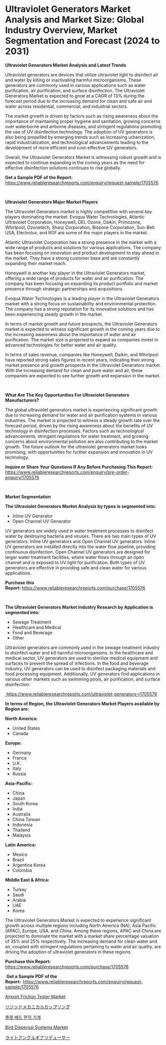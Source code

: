 <p><h1>Ultraviolet Generators Market Analysis and Market Size: Global Industry Overview, Market Segmentation and Forecast (2024 to 2031)</h1></p><p><strong>Ultraviolet Generators Market Analysis and Latest Trends</strong></p>
<p><p>Ultraviolet generators are devices that utilize ultraviolet light to disinfect air and water by killing or inactivating harmful microorganisms. These generators are commonly used in various applications such as water purification, air purification, and surface disinfection. The Ultraviolet Generators Market is expected to grow at a CAGR of 13% during the forecast period due to the increasing demand for clean and safe air and water across residential, commercial, and industrial sectors.</p><p>The market growth is driven by factors such as rising awareness about the importance of maintaining proper hygiene and sanitation, growing concerns over waterborne and airborne diseases, and stringent regulations promoting the use of UV disinfection technology. The adoption of UV generators is also being propelled by emerging trends such as increasing urbanization, rapid industrialization, and technological advancements leading to the development of more efficient and cost-effective UV generators.</p><p>Overall, the Ultraviolet Generators Market is witnessing robust growth and is expected to continue expanding in the coming years as the need for effective disinfection solutions continues to rise globally.</p></p>
<p><strong>Get a Sample PDF of the Report:&nbsp;</strong> <a href="https://www.reliableresearchreports.com/enquiry/request-sample/1705576">https://www.reliableresearchreports.com/enquiry/request-sample/1705576</a></p>
<p>&nbsp;</p>
<p><strong>Ultraviolet Generators Major Market Players</strong></p>
<p><p>The Ultraviolet Generators market is highly competitive with several key players dominating the market. Evoqua Water Technologies, Atlantic Ultraviolet Corporation, Honeywell, DEL Ozone, Daikin, Primozone, Whirlpool, Ozonetech, Sharp Corporation, Biozone Corporation, Sun-Belt USA, Electrolux, and RGF are some of the major players in the market.</p><p>Atlantic Ultraviolet Corporation has a strong presence in the market with a wide range of products and solutions for various applications. The company has been focusing on innovation and product development to stay ahead in the market. They have a strong customer base and are constantly expanding their market reach.</p><p>Honeywell is another key player in the Ultraviolet Generators market, offering a wide range of products for water and air purification. The company has been focusing on expanding its product portfolio and market presence through strategic partnerships and acquisitions.</p><p>Evoqua Water Technologies is a leading player in the Ultraviolet Generators market with a strong focus on sustainability and environmental protection. The company has a strong reputation for its innovative solutions and has been experiencing steady growth in the market.</p><p>In terms of market growth and future prospects, the Ultraviolet Generators market is expected to witness significant growth in the coming years due to the increasing awareness about the importance of water and air purification. The market size is projected to expand as companies invest in advanced technologies for better water and air quality.</p><p>In terms of sales revenue, companies like Honeywell, Daikin, and Whirlpool have reported strong sales figures in recent years, indicating their strong market presence and growth prospects in the Ultraviolet Generators market. With the increasing demand for clean and pure water and air, these companies are expected to see further growth and expansion in the market.</p></p>
<p>&nbsp;</p>
<p><strong>What Are The Key Opportunities For Ultraviolet Generators Manufacturers?</strong></p>
<p><p>The global ultraviolet generators market is experiencing significant growth due to increasing demand for water and air purification systems in various industries. The market is projected to witness a steady growth rate over the forecast period, driven by the rising awareness about the benefits of UV technology in disinfection processes. Factors such as technological advancements, stringent regulations for water treatment, and growing concerns about environmental pollution are also contributing to the market growth. The future outlook for the ultraviolet generators market looks promising, with opportunities for further expansion and innovation in UV technology.</p></p>
<p><strong>Inquire or Share Your Questions If Any Before Purchasing This Report:</strong> <a href="https://www.reliableresearchreports.com/enquiry/pre-order-enquiry/1705576">https://www.reliableresearchreports.com/enquiry/pre-order-enquiry/1705576</a></p>
<p>&nbsp;</p>
<p><strong>Market Segmentation</strong></p>
<p><strong>The Ultraviolet Generators Market Analysis by types is segmented into:</strong></p>
<p><ul><li>Inline UV Generator</li><li>Open Channel UV Generator</li></ul></p>
<p><p>UV generators are widely used in water treatment processes to disinfect water by destroying bacteria and viruses. There are two main types of UV generators: Inline UV generators and Open Channel UV generators. Inline UV generators are installed directly into the water flow pipeline, providing continuous disinfection. Open Channel UV generators are designed for larger water treatment facilities, where water flows through an open channel and is exposed to UV light for purification. Both types of UV generators are effective in providing safe and clean water for various applications.</p></p>
<p><strong>Purchase this Report:&nbsp;</strong><a href="https://www.reliableresearchreports.com/purchase/1705576">https://www.reliableresearchreports.com/purchase/1705576</a></p>
<p>&nbsp;</p>
<p><strong>The Ultraviolet Generators Market Industry Research by Application is segmented into:</strong></p>
<p><ul><li>Sewage Treatment</li><li>Healthcare and Medical</li><li>Food and Beverage</li><li>Other</li></ul></p>
<p><p>Ultraviolet generators are commonly used in the sewage treatment industry to disinfect water and kill harmful microorganisms. In the healthcare and medical sector, UV generators are used to sterilize medical equipment and surfaces to prevent the spread of infections. In the food and beverage industry, UV generators can be used to disinfect packaging materials and food processing equipment. Additionally, UV generators find applications in various other markets such as swimming pools, air purification, and surface disinfection.</p></p>
<p><a href="https://www.reliableresearchreports.com/ultraviolet-generators-r1705576">&nbsp;https://www.reliableresearchreports.com/ultraviolet-generators-r1705576</a></p>
<p><strong>In terms of Region, the Ultraviolet Generators Market Players available by Region are:</strong></p>
<p>
    <p> <strong> North America: </strong>
        <ul>
            <li>United States</li>
            <li>Canada</li>
        </ul>
        </p> 
    <p> <strong> Europe: </strong>
        <ul>
            <li>Germany</li>
            <li>France</li>
            <li>U.K.</li>
            <li>Italy</li>
            <li>Russia</li>
        </ul>
        </p> 
    <p> <strong> Asia-Pacific: </strong>
        <ul>
            <li>China</li>
            <li>Japan</li>
            <li>South Korea</li>
            <li>India</li>
            <li>Australia</li>
            <li>China Taiwan</li>
            <li>Indonesia</li>
            <li>Thailand</li>
            <li>Malaysia</li>
        </ul>
        </p> 
    <p> <strong> Latin America: </strong>
        <ul>
            <li>Mexico</li>
            <li>Brazil</li>
            <li>Argentina Korea</li>
            <li>Colombia</li>
        </ul>
        </p> 
    <p> <strong> Middle East & Africa: </strong>
        <ul>
            <li>Turkey</li>
            <li>Saudi</li>
            <li>Arabia</li>
            <li>UAE</li>
            <li>Korea</li>
        </ul>
    </p>
    </p>
<p><p>The Ultraviolet Generators Market is expected to experience significant growth across multiple regions including North America (NA), Asia Pacific (APAC), Europe, USA, and China. Among these regions, APAC and China are projected to dominate the market with a market share percentage valuation of 35% and 25% respectively. The increasing demand for clean water and air, coupled with stringent regulations pertaining to water and air quality, are driving the adoption of ultraviolet generators in these regions.</p></p>
<p><strong>Purchase this Report: </strong><a href="https://www.reliableresearchreports.com/purchase/1705576">https://www.reliableresearchreports.com/purchase/1705576</a></p>
<p>&nbsp;<strong>Get a Sample PDF of the Report:&nbsp;&nbsp;</strong><a href="https://www.reliableresearchreports.com/enquiry/request-sample/1705576">https://www.reliableresearchreports.com/enquiry/request-sample/1705576</a></p>
<p><strong></strong></p>
<p><p><a href="https://github.com/Chiragrp22/Market-Research-Report-List-5/blob/main/airport-friction-tester-market.md">Airport Friction Tester Market</a></p><p><a href="https://github.com/AhmadMann1950/Market-Research-Report-List-1/blob/main/7542619158962.md">リジッドメカニカルカップリング</a></p><p><a href="https://github.com/vsn7qpua81q/Market-Research-Report-List-2/blob/main/6134784170512.md">플랫 베드 편직 기계</a></p><p><a href="https://github.com/nandosuryapratama/Market-Research-Report-List-1/blob/main/bird-dispersal-systems-market.md">Bird Dispersal Systems Market</a></p><p><a href="https://github.com/qwpelcjko9242629/Market-Research-Report-List-2/blob/main/1981561158963.md">ライトアングルギアリデューサー</a></p></p>